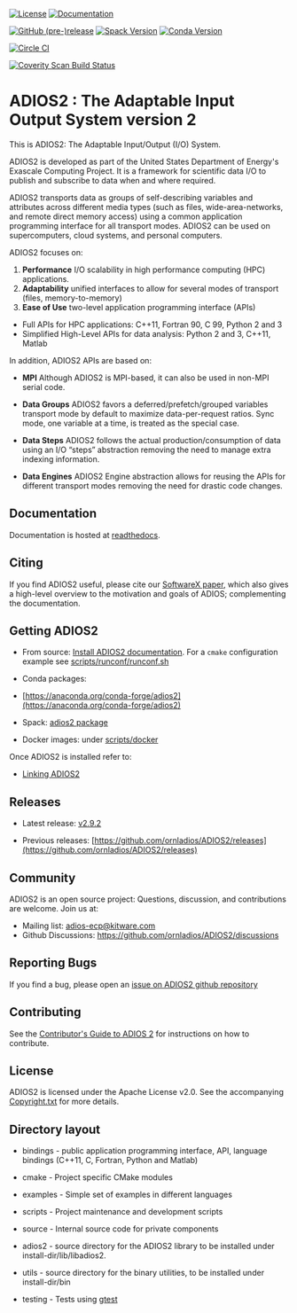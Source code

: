[![License](https://img.shields.io/badge/License-Apache%202.0-blue.svg)](https://opensource.org/licenses/Apache-2.0)
[![Documentation](https://readthedocs.org/projects/adios2/badge/?version=latest)](https://adios2.readthedocs.io/en/latest/?badge=latest)

[![GitHub (pre-)release](https://img.shields.io/github/release/ornladios/adios2/all.svg)]()
[![Spack Version](https://img.shields.io/spack/v/adios2.svg)](https://spack.readthedocs.io/en/latest/package_list.html#adios2)
[![Conda Version](https://img.shields.io/conda/vn/conda-forge/adios2)](https://anaconda.org/conda-forge/adios2)

[![Circle CI](https://circleci.com/gh/ornladios/ADIOS2.svg?style=shield)](https://circleci.com/gh/ornladios/ADIOS2)

[![Coverity Scan Build Status](https://scan.coverity.com/projects/11116/badge.svg)](https://scan.coverity.com/projects/ornladios-adios2)


# ADIOS2 : The Adaptable Input Output System version 2

This is ADIOS2: The Adaptable Input/Output (I/O) System.

ADIOS2 is developed as part of the United States Department of Energy's Exascale Computing Project.
It is a framework for scientific data I/O to publish and subscribe to data when and where required.

ADIOS2 transports data as groups of self-describing variables and attributes across different media types (such as files, wide-area-networks, and remote direct memory access) using a common application programming interface for all transport modes.
ADIOS2 can be used on supercomputers, cloud systems, and personal computers.

ADIOS2 focuses on:

1. **Performance** I/O scalability in high performance computing (HPC) applications.
2. **Adaptability** unified interfaces to allow for several modes of transport (files, memory-to-memory)  
3. **Ease of Use** two-level application programming interface (APIs)
* Full APIs for HPC applications: C++11, Fortran 90, C 99, Python 2 and 3
* Simplified High-Level APIs for data analysis: Python 2 and 3, C++11, Matlab

In addition, ADIOS2 APIs are based on:

* **MPI** Although ADIOS2 is MPI-based, it can also be used in non-MPI serial code.

* **Data Groups** ADIOS2 favors a deferred/prefetch/grouped variables transport mode by default to maximize data-per-request ratios.
Sync mode, one variable at a time, is treated as the special case.

* **Data Steps** ADIOS2 follows the actual production/consumption of data using an I/O “steps” abstraction removing the need to manage extra indexing information.

* **Data Engines** ADIOS2 Engine abstraction allows for reusing the APIs for different transport modes removing the need for drastic code changes.

## Documentation

Documentation is hosted at [readthedocs](https://adios2.readthedocs.io).

## Citing

If you find ADIOS2 useful, please cite our [SoftwareX paper](https://doi.org/10.1016/j.softx.2020.100561), which also gives a high-level overview to the motivation and goals of ADIOS; complementing the documentation.

## Getting ADIOS2

* From source: [Install ADIOS2 documentation](https://adios2.readthedocs.io/en/latest/setting_up/setting_up.html#).
For a `cmake` configuration example see [scripts/runconf/runconf.sh](https://github.com/ornladios/ADIOS2/blob/master/scripts/runconf/runconf.sh)


* Conda packages:
* [https://anaconda.org/conda-forge/adios2](https://anaconda.org/conda-forge/adios2)


* Spack: [adios2 package](https://spack.readthedocs.io/en/latest/package_list.html#adios2)


* Docker images: under [scripts/docker](https://github.com/ornladios/ADIOS2/tree/master/scripts/docker)


Once ADIOS2 is installed refer to: 

* [Linking ADIOS2](https://adios2.readthedocs.io/en/latest/setting_up/setting_up.html#linking-adios-2)


## Releases

* Latest release: [v2.9.2](https://github.com/ornladios/ADIOS2/releases/tag/v2.9.2)

* Previous releases: [https://github.com/ornladios/ADIOS2/releases](https://github.com/ornladios/ADIOS2/releases)

## Community

ADIOS2 is an open source project: Questions, discussion, and contributions are welcome. Join us at:

- Mailing list: adios-ecp@kitware.com 
- Github Discussions: https://github.com/ornladios/ADIOS2/discussions

## Reporting Bugs

If you find a bug, please open an [issue on ADIOS2 github repository](https://github.com/ornladios/ADIOS2/issues)

## Contributing

See the [Contributor's Guide to ADIOS 2](Contributing.md) for instructions on how to contribute.

## License
ADIOS2 is licensed under the Apache License v2.0.
See the accompanying [Copyright.txt](Copyright.txt) for more details.

## Directory layout

* bindings - public application programming interface, API, language bindings (C++11, C, Fortran, Python and Matlab)

* cmake - Project specific CMake modules

* examples - Simple set of examples in different languages

* scripts - Project maintenance and development scripts

* source - Internal source code for private components 
* adios2 - source directory for the ADIOS2 library to be installed under install-dir/lib/libadios2.
* utils  - source directory for the binary utilities, to be installed under install-dir/bin

* testing - Tests using [gtest](https://github.com/google/googletest)
